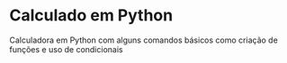 # Calculado em Python
 Calculadora em Python com alguns comandos básicos como criação de funções e uso de condicionais 
